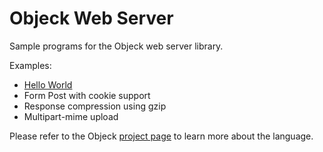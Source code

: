 # Objeck Web Server

Sample programs for the Objeck web server library.

Examples:
* [Hello World](hello_http.obs)
* Form Post with cookie support
* Response compression using gzip
* Multipart-mime upload

Please refer to the Objeck [project page](https://github.com/objeck/objeck-lang/) to learn more about the language.